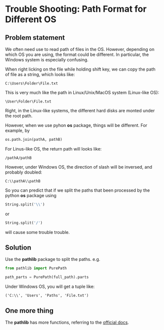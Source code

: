 # Trouble Shooting: Path Format for Different OS

## Problem statement

We often need use to read path of files in the OS. However, depending on which OS you are using, the format could be different. In particular, the Windows system is especially confusing.

When right licking on the file while holding shift key, we can copy the path of file as a string, which looks like:
```
C:\Users\Folder\File.txt
```

This is very much like the path in Linux/Unix/MacOS system (Linux-like OS):

```
\User\Folder\File.txt
```

Right, in the Linux-like systems, the different hard disks are monted under the root path.

However, when we use pyhon **os** package, things will be different. For example, by

```python
os.path.join(pathA, pathB)
```

For Linus-like OS, the return path will looks like:

```
/pathA/pathB
```

However, under Windows OS, the direction of slash will be inversed, and probably doubled:

```
C:\\pathA\\pathB
```

So you can predict that if we split the paths that been processed by the python **os** package using

```python
String.split('\\')
```

or

```python
String.split('/')
```

will cause some trouble trouble.

## Solution

Use the **pathlib** package to split the paths. e.g.

```Python
from pathlib import PurePath

path_parts = PurePath(full_path).parts
```

Under Windows OS, you will get a tuple like:

```
('C:\\', 'Users', 'Paths', 'File.txt')
```

## One more thing

The **pathlib** has more functions, referring to the [official docs](https://docs.python.org/3.4/library/pathlib.html).
